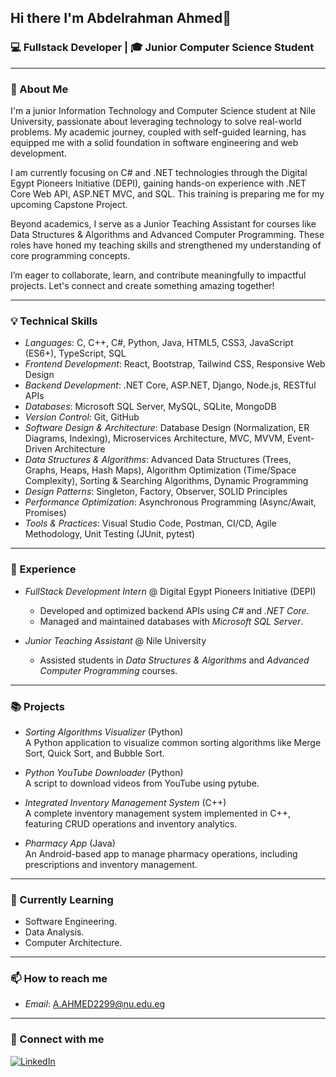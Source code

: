 ## Hi there I'm Abdelrahman Ahmed👋

### 💻 Fullstack Developer | 🎓 Junior Computer Science Student

---

### 🚀 About Me

<!--
I'm a *junior Information Technology and Computer Science student* at *Nile University*, I have built a strong foundation in software engineering through my academic journey. My passion for learning extends beyond the classroom, as I actively pursue self-guided education in web development, showcasing my initiative and commitment. I am eager to collaborate with experienced professionals and contribute meaningfully to any team I join.

I’m thrilled about the opportunity to connect! I am deeply interested in computer science, programming languages, and applying technology to solve practical challenges. Currently, as a junior at Nile University, my focus is on **C# and .NET**. Through the *Digital Egypt Pioneers Initiative (DEPI)*, I am gaining hands-on experience with *.NET Core Web API, ASP.NET MVC, and SQL*, preparing to apply these skills in my upcoming Capstone Project.

Beyond academics, I serve as a *Junior Teaching Assistant* for *Data Structures & Algorithms* and *Advanced Computer Programming* at Nile University, a role that has sharpened my teaching skills and enabled me to help students strengthen their programming fundamentals.
-->

I'm a junior Information Technology and Computer Science student at Nile University, passionate about leveraging technology to solve real-world problems. My academic journey, coupled with self-guided learning, has equipped me with a solid foundation in software engineering and web development.

I am currently focusing on C# and .NET technologies through the Digital Egypt Pioneers Initiative (DEPI), gaining hands-on experience with .NET Core Web API, ASP.NET MVC, and SQL. This training is preparing me for my upcoming Capstone Project.

Beyond academics, I serve as a Junior Teaching Assistant for courses like Data Structures & Algorithms and Advanced Computer Programming. These roles have honed my teaching skills and strengthened my understanding of core programming concepts.

I’m eager to collaborate, learn, and contribute meaningfully to impactful projects. Let's connect and create something amazing together!

---

### 💡 Technical Skills

- *Languages*: C, C++, C#, Python, Java, HTML5, CSS3, JavaScript (ES6+), TypeScript, SQL
- *Frontend Development*: React, Bootstrap, Tailwind CSS, Responsive Web Design
- *Backend Development*: .NET Core, ASP.NET, Django, Node.js, RESTful APIs  
- *Databases*: Microsoft SQL Server, MySQL, SQLite, MongoDB
- *Version Control*: Git, GitHub
- *Software Design & Architecture*: Database Design (Normalization, ER Diagrams, Indexing), Microservices Architecture, MVC, MVVM, Event-Driven Architecture
- *Data Structures & Algorithms*: Advanced Data Structures (Trees, Graphs, Heaps, Hash Maps), Algorithm Optimization (Time/Space Complexity), Sorting & Searching Algorithms, Dynamic Programming
- *Design Patterns*: Singleton, Factory, Observer, SOLID Principles
- *Performance Optimization*: Asynchronous Programming (Async/Await, Promises)
- *Tools & Practices*: Visual Studio Code, Postman, CI/CD, Agile Methodology, Unit Testing (JUnit, pytest)

---

### 💼 Experience

- *FullStack Development Intern* @ Digital Egypt Pioneers Initiative (DEPI)
  - Developed and optimized backend APIs using *C#* and *.NET Core*.
  - Managed and maintained databases with *Microsoft SQL Server*.

- *Junior Teaching Assistant* @ Nile University
  - Assisted students in *Data Structures & Algorithms* and *Advanced Computer Programming* courses.

---

### 📚 Projects

- *Sorting Algorithms Visualizer* (Python)  
  A Python application to visualize common sorting algorithms like Merge Sort, Quick Sort, and Bubble Sort.

- *Python YouTube Downloader* (Python)  
  A script to download videos from YouTube using pytube.

- *Integrated Inventory Management System* (C++)  
  A complete inventory management system implemented in C++, featuring CRUD operations and inventory analytics.

- *Pharmacy App* (Java)  
  An Android-based app to manage pharmacy operations, including prescriptions and inventory management.

---

### 🌱 Currently Learning

- Software Engineering.
- Data Analysis.
- Computer Architecture.

---

### 📫 How to reach me

- *Email*: [A.AHMED2299@nu.edu.eg](mailto:A.AHMED2299@nu.edu.eg)
<!--
- *LinkedIn*: [linkedin.com/in/abdelrahman-ahmed](https://www.linkedin.com/in/abdelrahman-ahmed-9b0828252/)
-->

---

### 🔗 Connect with me

[![LinkedIn](https://img.shields.io/badge/LinkedIn-0077B5?style=for-the-badge&logo=linkedin&logoColor=white)](https://www.linkedin.com/in/abdelrahman-ahmed-9b0828252/)

<!--
**abdelrahman-a99/abdelrahman-a99** is a ✨ _special_ ✨ repository because its `README.md` (this file) appears on your GitHub profile.

Here are some ideas to get you started:

- 🔭 I’m currently working on ...
- 🌱 I’m currently learning ...
- 👯 I’m looking to collaborate on ...
- 🤔 I’m looking for help with ...
- 💬 Ask me about ...
- 📫 How to reach me: ...
- 😄 Pronouns: ...
- ⚡ Fun fact: ...
-->
